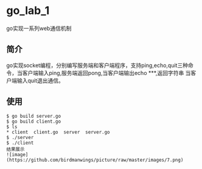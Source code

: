 # go_lab_1
go实现一系列web通信机制
## 简介  
go实现socket编程，分别编写服务端和客户端程序，支持ping,echo,quit三种命令，当客户端输入ping,服务端返回pong,当客户端输出echo ***,返回字符串 
当客户端输入quit退出通信。
## 使用  
```
$ go build server.go
$ go build client.go 
$ ls
* client  client.go  server  server.go
$ ./server
$ ./client   
结果展示 
![image](https://github.com/birdmanwings/picture/raw/master/images/7.png)

